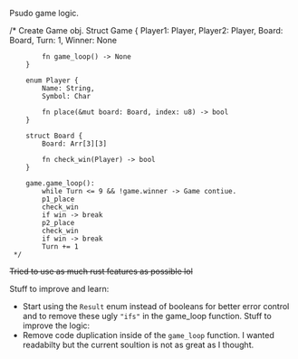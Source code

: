 Psudo game logic.
   
   /*
        Create Game obj.
        Struct Game {
            Player1: Player,
            Player2: Player,
            Board: Board,
            Turn: 1,
            Winner: None

            fn game_loop() -> None
        }

        enum Player {
            Name: String,
            Symbol: Char

            fn place(&mut board: Board, index: u8) -> bool
        }

        struct Board {
            Board: Arr[3][3]

            fn check_win(Player) -> bool
        }
        
        game.game_loop():
            while Turn <= 9 && !game.winner -> Game contiue.
            p1_place
            check_win
            if win -> break
            p2_place
            check_win
            if win -> break
            Turn += 1
     */

~~Tried to use as much rust features as possible lol~~

Stuff to improve and learn:
- Start using the `Result` enum instead of booleans for better error control and to remove these ugly `"ifs"` in the game_loop function.
Stuff to improve the logic:
- Remove code duplication inside of the `game_loop` function. I wanted readabilty but the current soultion is not as great as I thought.
